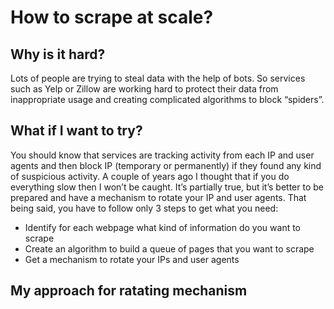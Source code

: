 # How to scrape at scale?

## Why is it hard?
Lots of people are trying to steal data with the help of bots. So services such as Yelp or Zillow are working hard to protect their data from inappropriate usage and creating complicated algorithms to block “spiders”.


## What if I want to try?
You should know that services are tracking activity from each IP and user agents and then block IP (temporary or permanently) if they found any kind of suspicious activity. A couple of years ago I thought that if you do everything slow then I won’t be caught. It’s partially true, but it’s better to be prepared and have a mechanism to rotate your IP and user agents. That being said, you have to follow only 3 steps to get what you need:
* Identify for each webpage what kind of information do you want to scrape
* Create an algorithm to build a queue of pages that you want to scrape
* Get a mechanism to rotate your IPs and user agents

## My approach for ratating mechanism


